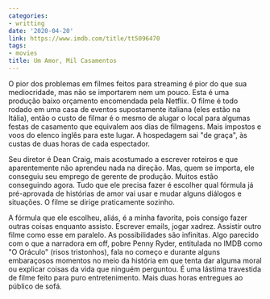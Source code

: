 ```yaml
---
categories:
- writting
date: '2020-04-20'
link: https://www.imdb.com/title/tt5096470
tags:
- movies
title: Um Amor, Mil Casamentos
---
```


O pior dos problemas em filmes feitos para streaming é pior do que sua mediocridade, mas não se importarem nem um pouco. Esta é uma produção baixo orçamento encomendada pela Netflix. O filme é todo rodado em uma casa de eventos supostamente italiana (eles estão na Itália), então o custo de filmar é o mesmo de alugar o local para algumas festas de casamento que equivalem aos dias de filmagens. Mais impostos e voos do elenco inglês para este lugar. A hospedagem sai "de graça", às custas de duas horas de cada espectador.

Seu diretor é Dean Craig, mais acostumado a escrever roteiros e que aparentemente não aprendeu nada na direção. Mas, quem se importa, ele conseguiu seu emprego de gerente de produção. Muitos estão conseguindo agora. Tudo que ele precisa fazer é escolher qual fórmula já pré-aprovada de histórias de amor vai usar e mudar alguns diálogos e situações. O filme se dirige praticamente sozinho.

A fórmula que ele escolheu, aliás, é a minha favorita, pois consigo fazer outras coisas enquanto assisto. Escrever emails, jogar xadrez. Assistir outro filme como esse em paralelo. As possibilidades são infinitas. Algo parecido com o que a narradora em off, pobre Penny Ryder, entitulada no IMDB como "O Oráculo" (risos tristonhos), fala no começo e durante alguns embaraçosos momentos no meio da história em que tenta dar alguma moral ou explicar coisas da vida que ninguém perguntou. É uma lástima travestida de filme feito para puro entretenimento. Mais duas horas entregues ao público de sofá.